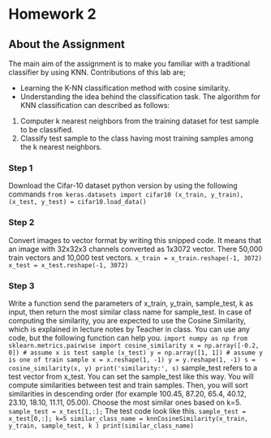 # Homework 2

## About the Assignment

The main aim of the assignment is to make you familiar with a traditional classifier by using KNN.
Contributions of this lab are;

- Learning the K-NN classification method with cosine similarity.
- Understanding the idea behind the classification task.
The algorithm for KNN classification can described as follows:

1. Computer k nearest neighbors from the training dataset for test sample to be classified.
2. Classify test sample to the class having most training samples among the k nearest neighbors.

### Step 1

Download the Cifar-10 dataset python version by using the following commands
`
from keras.datasets import cifar10
(x_train, y_train), (x_test, y_test) = cifar10.load_data()
`

### Step 2

Convert images to vector format by writing this snipped code. It means that an image with 32x32x3
channels converted as 1x3072 vector. There 50,000 train vectors and 10,000 test vectors.
`
x_train = x_train.reshape(-1, 3072)
x_test = x_test.reshape(-1, 3072)
`

### Step 3

Write a function send the parameters of x_train, y_train, sample_test, k as input, then return the
most similar class name for sample_test. In case of computing the similarity, you are expected to use
the Cosine Similarity, which is explained in lecture notes by Teacher in class. You can use any code,
but the following function can help you.
`
import numpy as np
from sklearn.metrics.pairwise import cosine_similarity
x = np.array([-0.2, 0]) # assume x is test sample (x_test)
y = np.array([1, 1]) # assume y is one of train sample
x = x.reshape(1, -1)
y = y.reshape(1, -1)
s = cosine_similarity(x, y)
print('similarity:', s)
`
sample_test refers to a test vector from x_test. You can set the sample_test like this way. You will
compute similarities between test and train samples. Then, you will sort similarities in descending
order (for example 100.45, 87.20, 65.4, 40.12, 23.10, 18.10, 11.11, 05.00). Choose the most similar
ones based on k=5.
`
sample_test = x_test[1,:];
`
The test code look like this.
`
sample_test = x_test[0,:];
k=5
similar_class_name = knnCosineSimilarity(x_train, y_train, sample_test, k )
print(similar_class_name)
`